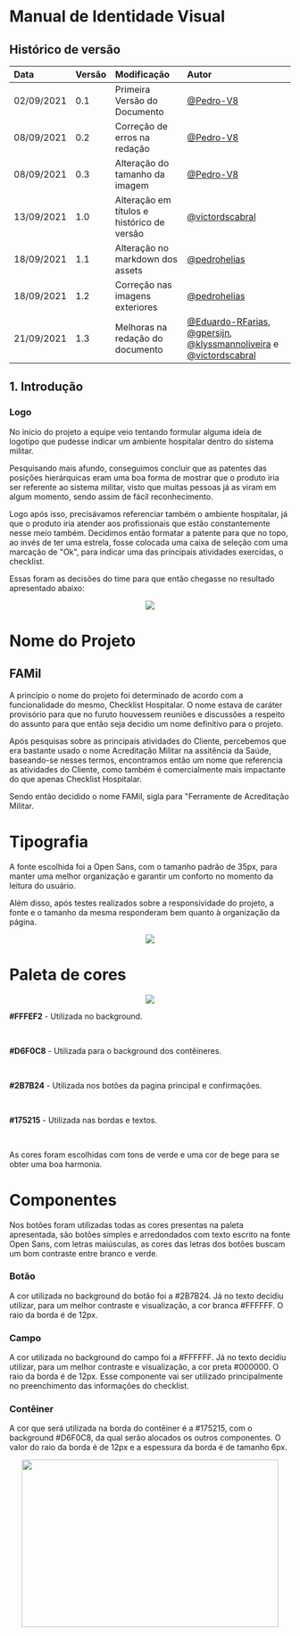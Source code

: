 # Manual de Identidade Visual

## Histórico de versão

| Data       | Versão | Modificação                                | Autor                                                                                                                                                                                                               |
| :--------- | :----- | :----------------------------------------- | :------------------------------------------------------------------------------------------------------------------------------------------------------------------------------------------------------------------ |
| 02/09/2021 | 0.1    | Primeira Versão do Documento               | [@Pedro-V8](https://github.com/Pedro-V8)                                                                                                                                                                            |
| 08/09/2021 | 0.2    | Correção de erros na redação               | [@Pedro-V8](https://github.com/Pedro-V8)                                                                                                                                                                            |
| 08/09/2021 | 0.3    | Alteração do tamanho da imagem             | [@Pedro-V8](https://github.com/Pedro-V8)                                                                                                                                                                            |
| 13/09/2021 | 1.0    | Alteração em títulos e histórico de versão | [@victordscabral](https://github.com/victordscabral)                                                                                                                                                                |
| 18/09/2021 | 1.1    | Alteração no markdown dos assets           | [@pedrohelias](https://github.com/pedrohelias)                                                                                                                                                                      |
| 18/09/2021 | 1.2    | Correção nas imagens exteriores            | [@pedrohelias](https://github.com/pedrohelias)                                                                                                                                                                      |
| 21/09/2021 | 1.3    | Melhoras na redação do documento           | [@Eduardo-RFarias](https://github.com/Eduardo-RFarias), [@gpersijn](https://github.com/gpersijn), [@klyssmannoliveira](https://github.com/klyssmannoliveira) e [@victordscabral](https://github.com/victordscabral) |

## 1. Introdução

### Logo

No início do projeto a equipe veio tentando formular alguma ideia de logotipo que pudesse indicar um ambiente hospitalar dentro do sistema militar.

Pesquisando mais afundo, conseguimos concluir que as patentes das posições hierárquicas eram uma boa forma de mostrar que o produto iria ser referente ao sistema militar, visto que muitas pessoas já as viram em algum momento, sendo assim de fácil reconhecimento.

Logo após isso, precisávamos referenciar também o ambiente hospitalar, já que o produto iria atender aos profissionais que estão constantemente nesse meio também. Decidimos então formatar a patente para que no topo, ao invés de ter uma estrela, fosse colocada uma caixa de seleção com uma marcação de "Ok", para indicar uma das principais atividades exercidas, o checklist.

Essas foram as decisões do time para que então chegasse no resultado apresentado abaixo:

<p align="center">
  <img src="https://github.com/fga-eps-mds/2021-1-hospitalar/blob/main/docs/assets/produtos/identidade_visual/logo-2021.jpg?raw=true">
</p>

# Nome do Projeto

## FAMil

A princípio o nome do projeto foi determinado de acordo com a funcionalidade do mesmo, Checklist Hospitalar. O nome estava de caráter provisório para que no furuto houvessem reuniões e discussões a respeito do assunto para que então seja decidio um nome definitivo para o projeto.

Após pesquisas sobre as principais atividades do Cliente, percebemos que era bastante usado o nome Acreditação Militar na assitência da Saúde, baseando-se nesses termos, encontramos então um nome que referencia as atividades do Cliente, como também é comercialmente mais impactante do que apenas Checklist Hospitalar.

Sendo então decidido o nome FAMil, sigla para "Ferramente de Acreditação Militar.

# Tipografia

A fonte escolhida foi a Open Sans, com o tamanho padrão de 35px, para manter uma melhor organização e garantir um conforto no momento da leitura do usuário.

Além disso, após testes realizados sobre a responsividade do projeto, a fonte e o tamanho da mesma responderam bem quanto à organização da página.

<p align="center">
  <img src="https://github.com/fga-eps-mds/2021-1-hospitalar/blob/main/docs/assets/produtos/identidade_visual/fonte_Famil.png?raw=true">
</p>

# Paleta de cores

<p align="center">
  <img src="https://github.com/fga-eps-mds/2021-1-hospitalar/blob/main/docs/assets/produtos/identidade_visual/paleta_de_cores.png?raw=true">
</p>

**#FFFEF2** - Utilizada no background.

<br>

**#D6F0C8** - Utilizada para o background dos contêineres.

<br>

**#2B7B24** - Utilizada nos botões da pagina principal e confirmações.

<br>

**#175215** - Utilizada nas bordas e textos.

<br>

As cores foram escolhidas com tons de verde e uma cor de bege para se obter uma boa harmonia.

# Componentes

Nos botões foram utilizadas todas as cores presentas na paleta apresentada, são botões simples e arredondados com texto escrito na fonte Open Sans, com letras maiúsculas, as cores das letras dos botões buscam um bom contraste entre branco e verde.

### Botão

A cor utilizada no background do botão foi a #2B7B24. Já no texto decidiu utilizar, para um melhor contraste e visualização, a cor branca #FFFFFF. O raio da borda é de 12px.

### Campo

A cor utilizada no background do campo foi a #FFFFFF. Já no texto decidiu utilizar, para um melhor contraste e visualização, a cor preta #000000. O raio da borda é de 12px. Esse componente vai ser utilizado principalmente no preenchimento das informações do checklist.

### Contêiner

A cor que será utilizada na borda do contêiner é a #175215, com o background #D6F0C8, da qual serão alocados os outros componentes. O valor do raio da borda é de 12px e a espessura da borda é de tamanho 6px.

<p align="center">
  <img width="460" height="300" src="https://github.com/fga-eps-mds/2021-1-hospitalar/blob/main/docs/assets/produtos/identidade_visual/botao.png?raw=true">
</p>

